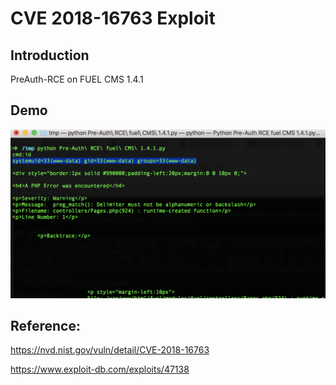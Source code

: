 # CVE 2018-16763 Exploit

## Introduction
PreAuth-RCE on FUEL CMS 1.4.1

## Demo
![image](./assets/image.png)



## Reference:
https://nvd.nist.gov/vuln/detail/CVE-2018-16763

https://www.exploit-db.com/exploits/47138
